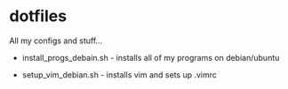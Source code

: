 # dotfiles
All my configs and stuff...

- install_progs_debain.sh - installs all of my programs on debian/ubuntu


- setup_vim_debian.sh - installs vim and sets up .vimrc

